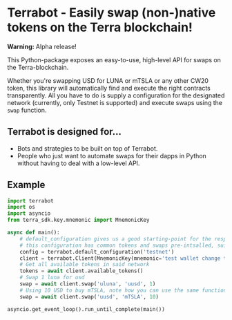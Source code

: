# Terrabot - Easily swap (non-)native tokens on the Terra blockchain!

**Warning:** Alpha release!

This Python-package exposes an easy-to-use, high-level API for swaps on the Terra-blockchain.

Whether you're swapping USD for LUNA or mTSLA or any other CW20 token, this library will automatically find and execute the right contracts transparently. All you have to do is supply a configuration for the designated network (currently, only Testnet is supported) and execute swaps using the `swap` function.

## Terrabot is designed for...

- Bots and strategies to be built on top of Terrabot.
- People who just want to automate swaps for their dapps in Python without having to deal with a low-level API. 

## Example

```py
import terrabot
import os
import asyncio
from terra_sdk.key.mnemonic import MnemonicKey

async def main():
    # default_configuration gives us a good starting-point for the respective network
    # this configuration has common tokens and swaps pre-intsalled, suitable for most users
    config = terrabot.default_configuration('testnet')
    client = terrabot.Client(MnemonicKey(mnemonic='test wallet change the seed'), config)
    # Get all available tokens in said network
    tokens = await client.available_tokens()
    # Swap 1 luna for usd
    swap = await client.swap('uluna', 'uusd', 1)
    # Using 10 USD to buy mTSLA, note how you can use the same function
    swap = await client.swap('uusd', 'mTSLA', 10)

asyncio.get_event_loop().run_until_complete(main())
```